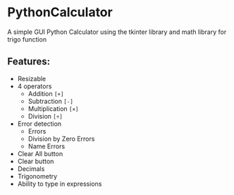 # PythonCalculator
A simple GUI Python Calculator using the tkinter library 
and math library for trigo function

## Features:
- Resizable
- 4 operators
  - Addition `[+]`
  - Subtraction `[-]`
  - Multiplication `[×]`
  - Division `[÷]`
- Error detection
  - Errors
  - Division by Zero Errors
  - Name Errors
- Clear All button
- Clear button
- Decimals
- Trigonometry
- Ability to type in expressions



